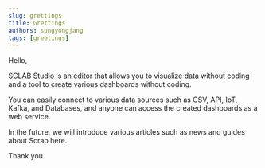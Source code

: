 ```yaml
---
slug: grettings
title: Grettings
authors: sungyongjang
tags: [greetings]
---
```


Hello,

SCLAB Studio is an editor that allows you to visualize data without coding and a tool to create various dashboards without coding.

You can easily connect to various data sources such as CSV, API, IoT, Kafka, and Databases, and anyone can access the created dashboards as a web service.

In the future, we will introduce various articles such as news and guides about Scrap here.

Thank you.
